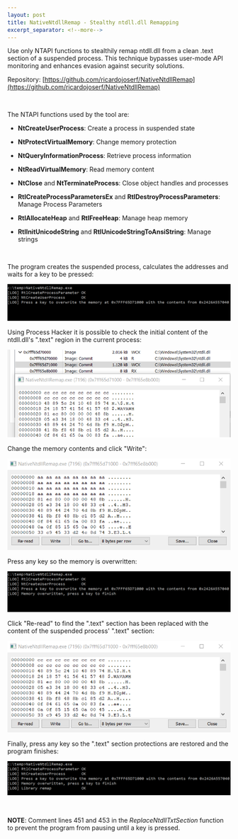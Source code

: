```yaml
---
layout: post
title: NativeNtdllRemap - Stealthy ntdll.dll Remapping
excerpt_separator: <!--more-->
---
```


Use only NTAPI functions to stealthily remap ntdll.dll from a clean .text section of a suspended process. This technique bypasses user-mode API monitoring and enhances evasion against security solutions.


<!--more-->

Repository: [https://github.com/ricardojoserf/NativeNtdllRemap](https://github.com/ricardojoserf/NativeNtdllRemap)

<br>

The NTAPI functions used by the tool are:

- **NtCreateUserProcess**: Create a process in suspended state

- **NtProtectVirtualMemory**: Change memory protection

- **NtQueryInformationProcess**: Retrieve process information 

- **NtReadVirtualMemory**: Read memory content

- **NtClose** and **NtTerminateProcess**: Close object handles and processes

- **RtlCreateProcessParametersEx** and **RtlDestroyProcessParameters**: Manage Process Parameters

- **RtlAllocateHeap** and **RtlFreeHeap**: Manage heap memory

- **RtlInitUnicodeString** and **RtlUnicodeStringToAnsiString**: Manage strings

<br>

The program creates the suspended process, calculates the addresses and waits for a key to be pressed:

![img1](https://raw.githubusercontent.com/ricardojoserf/ricardojoserf.github.io/refs/heads/master/images/nativedllremap/Screenshot_1.png)

Using Process Hacker it is possible to check the initial content of the ntdll.dll's ".text" region in the current process:

![img2](https://raw.githubusercontent.com/ricardojoserf/ricardojoserf.github.io/refs/heads/master/images/nativedllremap/Screenshot_2.png)

Change the memory contents and click "Write":

![img3](https://raw.githubusercontent.com/ricardojoserf/ricardojoserf.github.io/refs/heads/master/images/nativedllremap/Screenshot_3.png)

Press any key so the memory is overwritten:

![img4](https://raw.githubusercontent.com/ricardojoserf/ricardojoserf.github.io/refs/heads/master/images/nativedllremap/Screenshot_4.png)

Click "Re-read" to find the ".text" section has been replaced with the content of the suspended process' ".text" section:

![img5](https://raw.githubusercontent.com/ricardojoserf/ricardojoserf.github.io/refs/heads/master/images/nativedllremap/Screenshot_5.png)

Finally, press any key so the ".text" section protections are restored and the program finishes: 

![img6](https://raw.githubusercontent.com/ricardojoserf/ricardojoserf.github.io/refs/heads/master/images/nativedllremap/Screenshot_6.png)

<br>

**NOTE**: Comment lines 451 and 453 in the *ReplaceNtdllTxtSection* function to prevent the program from pausing until a key is pressed.

<br>